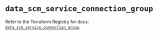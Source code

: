 # `data_scm_service_connection_group`

Refer to the Terraform Registry for docs: [`data_scm_service_connection_group`](https://registry.terraform.io/providers/paloaltonetworks/scm/1.0.2/docs/data-sources/service_connection_group).

